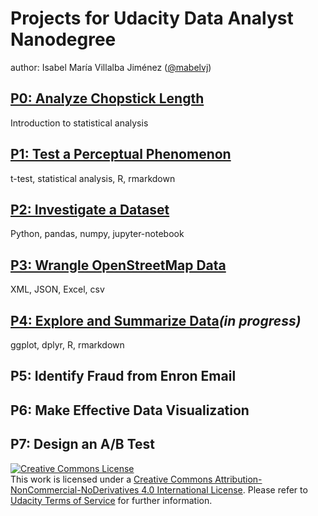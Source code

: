# Projects for Udacity **Data Analyst Nanodegree**

author: Isabel María Villalba Jiménez ([@mabelvj](https://github.com/mabelvj))

## [P0: Analyze Chopstick Length](https://github.com/mabelvj/data-analyst-nanodegree/tree/master/P0-analyze-chopstick-length)

Introduction to statistical analysis

## [P1: Test a Perceptual Phenomenon](https://github.com/mabelvj/data-analyst-nanodegree/tree/master/P1-test-perceptual-phenomenon)

t-test, statistical analysis, R, rmarkdown

## [P2: Investigate a Dataset](https://github.com/mabelvj/data-analyst-nanodegree/tree/master/P2-investigate-dataset)

Python, pandas, numpy, jupyter-notebook 

## [P3: Wrangle OpenStreetMap Data](https://github.com/mabelvj/data-analyst-nanodegree/tree/master/P3-wrangle-openstreetmap-data)

 XML, JSON, Excel, csv

## [P4: Explore and Summarize Data](https://github.com/mabelvj/data-analyst-nanodegree/tree/master/P4-explore-and-summarize-data)*(in progress)*
 
ggplot, dplyr, R, rmarkdown

## P5: Identify Fraud from Enron Email
## P6: Make Effective Data Visualization
## P7: Design an A/B Test


<a rel="license" href="http://creativecommons.org/licenses/by-nc-nd/4.0/"><img alt="Creative Commons License" style="border-width:0" src="https://i.creativecommons.org/l/by-nc-nd/4.0/88x31.png" /></a><br />This work is licensed under a <a rel="license" href="http://creativecommons.org/licenses/by-nc-nd/4.0/">Creative Commons Attribution-NonCommercial-NoDerivatives 4.0 International License</a>. Please refer to [Udacity Terms of Service](https://www.udacity.com/legal) for further information.
